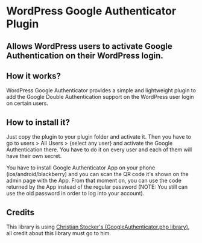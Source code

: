 # WordPress Google Authenticator Plugin

## Allows WordPress users to activate Google Authentication on their WordPress login.

## How it works?

WordPress Google Authenticator provides a simple and lightweight plugin to add the Google Double Authentication support on the WordPress user login on certain users.

## How to install it?

Just copy the plugin to your plugin folder and activate it. Then you have to go to users > All Users > {select any user} and activate the Google Authentication there. You have to do it on every user and each of them will have their own secret.

You have to install Google Authenticator App on your phone (ios/android/blackberry) and you can scan the QR code it's shown on the admin page with the App. From that moment on, you can use the code returned by the App instead of the regular password (NOTE: You still can use the old password in order to log into your account).

## Credits

This library is using [Christian Stocker's (GoogleAuthenticator.php library)](https://github.com/chregu/GoogleAuthenticator.php), all credit about this library must go to him.
